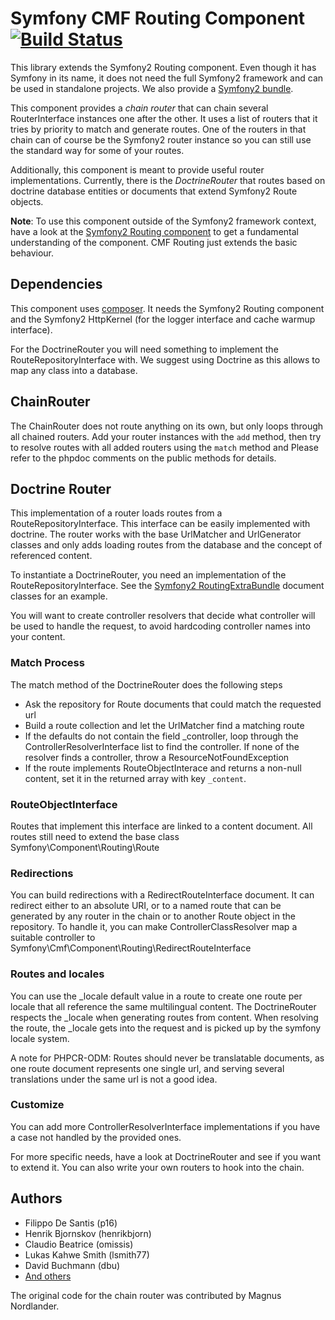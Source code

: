 # Symfony CMF Routing Component [![Build Status](https://secure.travis-ci.org/symfony-cmf/Routing.png)](http://travis-ci.org/symfony-cmf/Routing)


This library extends the Symfony2 Routing component. Even though it has Symfony
in its name, it does not need the full Symfony2 framework and can be used in
standalone projects. We also provide a [Symfony2 bundle](https://github.com/symfony-cmf/RoutingExtraBundle).

This component provides a *chain router* that can chain several RouterInterface
instances one after the other. It uses a list of routers that it tries by
priority to match and generate routes. One of the routers in that chain can of
course be the Symfony2 router instance so you can still use the standard way
for some of your routes.

Additionally, this component is meant to provide useful router implementations.
Currently, there is the *DoctrineRouter* that routes based on doctrine database
entities or documents that extend Symfony2 Route objects.

**Note**: To use this component outside of the Symfony2 framework context, have
a look at the [Symfony2 Routing component](https://github.com/symfony/Routing)
to get a fundamental understanding of the component. CMF Routing just extends
the basic behaviour.


## Dependencies

This component uses [composer](http://getcomposer.org). It needs the
Symfony2 Routing component and the Symfony2 HttpKernel (for the logger
interface and cache warmup interface).

For the DoctrineRouter you will need something to implement the
RouteRepositoryInterface with. We suggest using Doctrine as this allows to map
any class into a database.


## ChainRouter

The ChainRouter does not route anything on its own, but only loops through all
chained routers. Add your router instances with the ``add`` method, then try
to resolve routes with all added routers using the ``match`` method and
Please refer to the phpdoc comments on the public methods for details.

## Doctrine Router

This implementation of a router loads routes from a RouteRepositoryInterface.
This interface can be easily implemented with doctrine.
The router works with the base UrlMatcher and UrlGenerator classes and only
adds loading routes from the database and the concept of referenced content.

To instantiate a DoctrineRouter, you need an implementation of the
RouteRepositoryInterface. See the [Symfony2 RoutingExtraBundle](https://github.com/symfony-cmf/RoutingExtraBundle)
document classes for an example.

You will want to create controller resolvers that decide what controller will
be used to handle the request, to avoid hardcoding controller names into your
content.

### Match Process

The match method of the DoctrineRouter does the following steps

* Ask the repository for Route documents that could match the requested url
* Build a route collection and let the UrlMatcher find a matching route
* If the defaults do not contain the field _controller, loop through the
    ControllerResolverInterface list to find the controller. If none of the
    resolver finds a controller, throw a ResourceNotFoundException
* If the route implements RouteObjectInterace and returns a non-null content,
    set it in the returned array with key ``_content``.


### RouteObjectInterface

Routes that implement this interface are linked to a content document.
All routes still need to extend the base class Symfony\Component\Routing\Route

### Redirections

You can build redirections with a RedirectRouteInterface document. It can
redirect either to an absolute URI, or to a named route that can be generated by
any router in the chain or to another Route object in the repository.
To handle it, you can make ControllerClassResolver map a suitable controller
to Symfony\Cmf\Component\Routing\RedirectRouteInterface

### Routes and locales

You can use the _locale default value in a route to create one route per locale
that all reference the same multilingual content.
The DoctrineRouter respects the _locale when generating routes from content.
When resolving the route, the _locale gets into the request and is picked up
by the symfony locale system.

A note for PHPCR-ODM: Routes should never be translatable documents, as one
route document represents one single url, and serving several translations
under the same url is not a good idea.


### Customize

You can add more ControllerResolverInterface implementations if you have a case
not handled by the provided ones.

For more specific needs, have a look at DoctrineRouter and see if you want to
extend it. You can also write your own routers to hook into the chain.


## Authors

* Filippo De Santis (p16)
* Henrik Bjornskov (henrikbjorn)
* Claudio Beatrice (omissis)
* Lukas Kahwe Smith (lsmith77)
* David Buchmann (dbu)
* [And others](https://github.com/symfony-cmf/Routing/contributors)

The original code for the chain router was contributed by Magnus Nordlander.